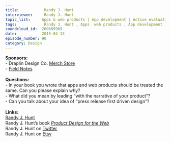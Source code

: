```yaml
--- 
title:           Randy J. Hunt 
interviewee:     Randy J. Hunt 
topic_list:     Apps & web products | App development | Active evaluations | Product narrative | User stories | Positioning experience | Press release driven design | Marketing | Audience
tags:            Randy J. Hunt , Apps  web products , App development , Active evaluations , Product narrative , User stories , Positioning experience , Press release driven design , Marketing , Audience
soundcloud_id:  200609969
date:           2015-04-13
episode_number: 90
category: Design
---
```


<p class="show_notes_display"><b>Sponsors:<br></b>- Draplin Design Co. <a rel="nofollow" target="_blank" href="http://draplin.com/merch/">Merch Store</a><br>- <a rel="nofollow" target="_blank" href="http://fieldnotesbrand.com/">Field Notes</a><br><b><br>Questions:</b><br>- In your book you wrote that apps and web products should be treated the same. Can you please explain why? <br>- What did you mean by leading “with the narrative of your product”?<br>- Can you talk about your idea of “press release first driven design”?<br><b><br>Links:</b><br><a rel="nofollow" target="_blank" href="http://randyjhunt.com/">Randy J. Hunt</a><br>Randy J. Hunt’s book <i><a rel="nofollow" target="_blank" href="http://amzn.to/1MndsFo">Product Design for the Web</a></i><br>Randy J. Hunt on <a rel="nofollow" target="_blank" href="https://twitter.com/randyjhunt">Twitter</a><br>Randy J. Hunt on <a rel="nofollow" target="_blank" href="http://www.etsy.com/people/randyjhunt">Etsy</a><br></p>
